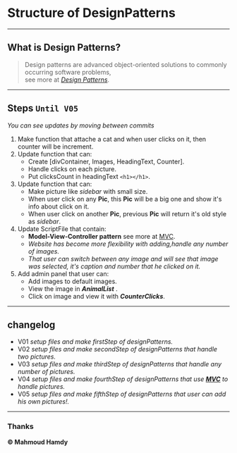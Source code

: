 # Structure of DesignPatterns

---

## What is Design Patterns?

> Design patterns are advanced object-oriented solutions to commonly occurring software problems,<br/> see more at _[Design Patterns](https://medium.com/better-programming/javascript-design-patterns-25f0faaaa15)_.

---

## Steps `Until V05`

_You can see updates by moving between commits_

1. Make function that attache a cat and when user clicks on it, then counter will be increment.
2. Update function that can:
   - Create [divContainer, Images, HeadingText, Counter].
   - Handle clicks on each picture.
   - Put clicksCount in headingText `<h1></h1>`.
3. Update function that can:
   - Make picture like _sidebar_ with small size.
   - When user click on any **Pic**, this **Pic** will be a big one and show it's info about click on it.
   - When user click on another **Pic**, previous **Pic** will return it's old style as _sidebar_.
4. Update ScriptFile that contain:
   - **Model-View-Controller pattern** see more at [MVC](https://en.wikipedia.org/wiki/Model%E2%80%93view%E2%80%93controller).
   - _Website has become more flexibility with adding,handle any number of images._
   - _That user can switch between any image and will see that image was selected, it's caption and number that he clicked on it._
5. Add admin panel that user can:
   - Add images to default images.
   - View the image in ___AnimalList___ .
   - Click on image and view it with ___CounterClicks___.

---

## changelog

- V01 _setup files and make firstStep of designPatterns._
- V02 _setup files and make secondStep of designPatterns that handle two pictures._
- V03 _setup files and make thirdStep of designPatterns that handle any number of pictures._
- V04 _setup files and make fourthStep of designPatterns that use **[MVC](https://en.wikipedia.org/wiki/Model%E2%80%93view%E2%80%93controller)** to handle pictures._
- V05 _setup files and make fifthStep of designPatterns that user can add his own pictures!._


---

### Thanks

**&copy; Mahmoud Hamdy**

